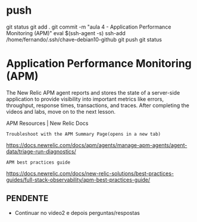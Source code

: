 
# ###################################################################################################################### 
# ###################################################################################################################### 
# ###################################################################################################################### 
#  push

git status
git add .
git commit -m "aula 4 - Application Performance Monitoring (APM)"
eval $(ssh-agent -s)
ssh-add /home/fernando/.ssh/chave-debian10-github
git push
git status



# ###################################################################################################################### 
# ###################################################################################################################### 
# ###################################################################################################################### 
#  Application Performance Monitoring (APM)

The New Relic APM agent reports and stores the state of a server-side application to provide visibility into important metrics like errors, throughput, response times, transactions, and traces. After completing the videos and labs, move on to the next lesson.
 

APM Resources | New Relic Docs  

    Troubleshoot with the APM Summary Page(opens in a new tab)
<https://docs.newrelic.com/docs/apm/agents/manage-apm-agents/agent-data/triage-run-diagnostics/>

    APM best practices guide
<https://docs.newrelic.com/docs/new-relic-solutions/best-practices-guides/full-stack-observability/apm-best-practices-guide/>



## PENDENTE
- Continuar no video2 e depois perguntas/respostas
